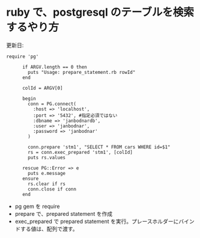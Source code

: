 # ruby で、postgresql のテーブルを検索するやり方

更新日:

```
require 'pg'

      if ARGV.length == 0 then
        puts "Usage: prepare_statement.rb rowId"
      end

      colId = ARGV[0]

      begin
        conn = PG.connect(
          :host => 'localhost',
          :port => '5432', #指定必須ではない
          :dbname => 'janbodnardb',
          :user => 'janbodnar',
          :password => 'janbodnar'
        )

        conn.prepare 'stm1', "SELECT * FROM cars WHERE id=$1"
        rs = conn.exec_prepared 'stm1', [colId]
        puts rs.values

      rescue PG::Error => e
        puts e.message
      ensure
        rs.clear if rs
        conn.close if conn
      end
```

* pg gem を require
* prepare で、prepared statement を作成
* exec_prepared で prepared statement を実行。プレースホルダーにバインドする値は、配列で渡す。